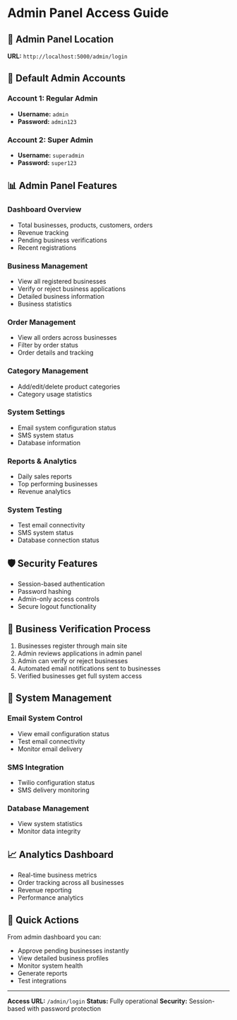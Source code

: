 # Admin Panel Access Guide

## 🔐 Admin Panel Location

**URL:** `http://localhost:5000/admin/login`

## 👤 Default Admin Accounts

### Account 1: Regular Admin
- **Username:** `admin`
- **Password:** `admin123`

### Account 2: Super Admin
- **Username:** `superadmin`
- **Password:** `super123`

## 📊 Admin Panel Features

### Dashboard Overview
- Total businesses, products, customers, orders
- Revenue tracking
- Pending business verifications
- Recent registrations

### Business Management
- View all registered businesses
- Verify or reject business applications
- Detailed business information
- Business statistics

### Order Management
- View all orders across businesses
- Filter by order status
- Order details and tracking

### Category Management
- Add/edit/delete product categories
- Category usage statistics

### System Settings
- Email system configuration status
- SMS system status
- Database information

### Reports & Analytics
- Daily sales reports
- Top performing businesses
- Revenue analytics

### System Testing
- Test email connectivity
- SMS system status
- Database connection status

## 🛡️ Security Features

- Session-based authentication
- Password hashing
- Admin-only access controls
- Secure logout functionality

## 📱 Business Verification Process

1. Businesses register through main site
2. Admin reviews applications in admin panel
3. Admin can verify or reject businesses
4. Automated email notifications sent to businesses
5. Verified businesses get full system access

## 🔧 System Management

### Email System Control
- View email configuration status
- Test email connectivity
- Monitor email delivery

### SMS Integration
- Twilio configuration status
- SMS delivery monitoring

### Database Management
- View system statistics
- Monitor data integrity

## 📈 Analytics Dashboard

- Real-time business metrics
- Order tracking across all businesses
- Revenue reporting
- Performance analytics

## 🚀 Quick Actions

From admin dashboard you can:
- Approve pending businesses instantly
- View detailed business profiles
- Monitor system health
- Generate reports
- Test integrations

---

**Access URL:** `/admin/login`
**Status:** Fully operational
**Security:** Session-based with password protection